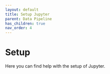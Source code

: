 ```yaml
---
layout: default
title: Setup Jupyter
parent: Data Pipeline
has_children: true
nav_order: 4
---
```


# Setup

Here you can find help with the setup of Jupyter.
